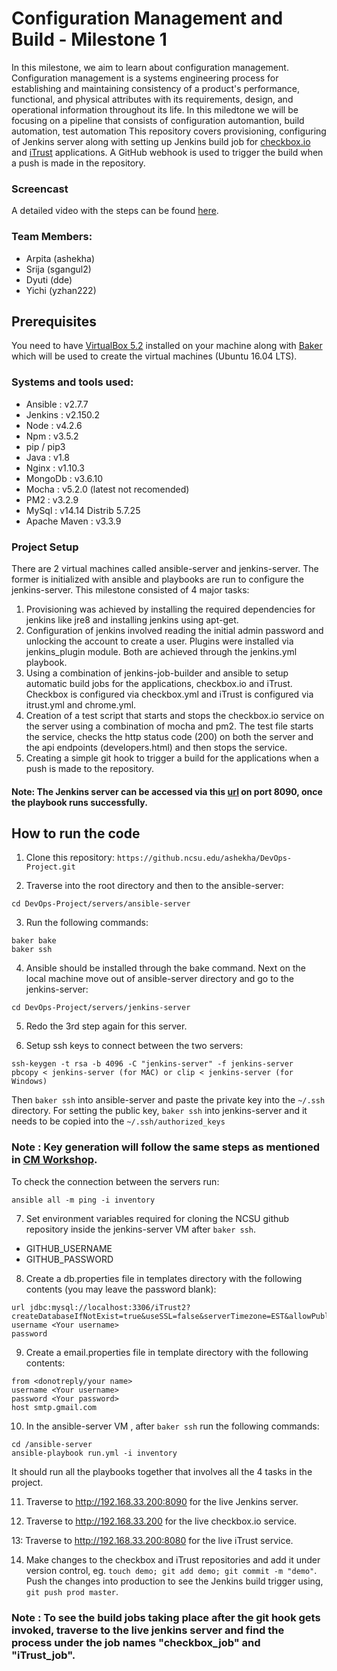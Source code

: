 # Configuration Management and Build - Milestone 1
In this milestone, we aim to learn about configuration management. Configuration management is a systems engineering process for establishing and maintaining consistency of a product's performance, functional, and physical attributes with its requirements, design, and operational information throughout its life. In this miledtone we will be focusing on a pipeline that consists of configuration automantion, build automation, test automation 
This repository covers provisioning, configuring of Jenkins server along with setting up Jenkins build job for [checkbox.io](https://github.com/chrisparnin/checkbox.io) and [iTrust](https://github.ncsu.edu/engr-csc326-staff/iTrust2-v4) applications. A GitHub webhook is used to trigger the build when a push is made in the repository.

### Screencast
A detailed video with the steps can be found [here]().

### Team Members:

* Arpita (ashekha)
* Srija  (sgangul2)
* Dyuti  (dde)
* Yichi  (yzhan222)

## Prerequisites
You need to have [VirtualBox 5.2](https://www.virtualbox.org/wiki/Download_Old_Builds_5_2) installed on your machine along with [Baker](https://docs.getbaker.io/installation/) which will be used to create the virtual machines (Ubuntu 16.04 LTS).

### Systems and tools used:

* Ansible : v2.7.7
* Jenkins : v2.150.2
* Node : v4.2.6
* Npm : v3.5.2
* pip / pip3
* Java : v1.8
* Nginx : v1.10.3 
* MongoDb :  v3.6.10
* Mocha : v5.2.0 (latest not recomended)
* PM2 : v3.2.9
* MySql : v14.14 Distrib 5.7.25
* Apache Maven : v3.3.9 

### Project Setup

There are 2 virtual machines called ansible-server and jenkins-server. The former is initialized with ansible and playbooks are run to configure the jenkins-server. 
This milestone consisted of 4 major tasks:
1. Provisioning was achieved by installing the required dependencies for jenkins like jre8 and installing jenkins using apt-get.
2. Configuration of jenkins involved reading the initial admin password and unlocking the account to create a user. Plugins were installed via jenkins_plugin module. Both are achieved through the jenkins.yml playbook.
3. Using a combination of jenkins-job-builder and ansible to setup automatic build jobs for the applications, checkbox.io and iTrust. Checkbox is configured via checkbox.yml and iTrust is configured via itrust.yml and chrome.yml.
4. Creation of a test script that starts and stops the checkbox.io service on the server using a combination of mocha and pm2. The test file starts the service, checks the http status code (200) on both the server and the api endpoints (developers.html) and then stops the service.
5. Creating a simple git hook to trigger a build for the applications when a push is made to the repository.

#### Note: The Jenkins server can be accessed via this [url](http://192.168.33.200:8090) on port 8090, once the playbook runs successfully. 

## How to run the code

1. Clone this repository: ``` https://github.ncsu.edu/ashekha/DevOps-Project.git ```

2. Traverse into the root directory and then to the ansible-server:
```
cd DevOps-Project/servers/ansible-server
```
3. Run the following commands:
```
baker bake
baker ssh
```
4. Ansible should be installed through the bake command. Next on the local machine move out of ansible-server directory and go to the jenkins-server:
```
cd DevOps-Project/servers/jenkins-server
```
5. Redo the 3rd step again for this server.

6. Setup ssh keys to connect between the two servers:
```
ssh-keygen -t rsa -b 4096 -C "jenkins-server" -f jenkins-server
pbcopy < jenkins-server (for MAC) or clip < jenkins-server (for Windows)
```
Then ``` baker ssh ``` into ansible-server and paste the private key into the ``` ~/.ssh ``` directory.
For setting the public key, ```baker ssh``` into jenkins-server and it needs to be copied into the ```~/.ssh/authorized_keys```
### Note : Key generation will follow the same steps as mentioned in [CM Workshop](https://github.com/CSC-DevOps/CM#creating-a-connection-between-your-servers). 

To check the connection between the servers run:
```
ansible all -m ping -i inventory

```

7. Set environment variables required for cloning the NCSU github repository inside the jenkins-server VM after ```baker ssh```.
* GITHUB_USERNAME 
* GITHUB_PASSWORD

8. Create a db.properties file in templates directory with the following contents (you may leave the password blank): 
  ```
url jdbc:mysql://localhost:3306/iTrust2?createDatabaseIfNotExist=true&useSSL=false&serverTimezone=EST&allowPublicKeyRetrieval=true
username <Your username>
password
  ```
9. Create a email.properties file in template directory with the following contents: 
 ```
from <donotreply/your name>
username <Your username>
password <Your password>
host smtp.gmail.com
 ```  
10. In the ansible-server VM , after ``` baker ssh ``` run the following commands:
```
cd /ansible-server
ansible-playbook run.yml -i inventory

```
It should run all the playbooks together that involves all the 4 tasks in the project.

11. Traverse to http://192.168.33.200:8090 for the live Jenkins server. 

12. Traverse to http://192.168.33.200 for the live checkbox.io service.

13: Traverse to http://192.168.33.200:8080 for the live iTrust service.

14. Make changes to the checkbox and iTrust repositories and add it under version control, eg. `touch demo; git add demo; git commit -m "demo"`. Push the changes into production to see the Jenkins build trigger using, `git push prod master`. 

### Note : To see the build jobs taking place after the git hook gets invoked, traverse to the live jenkins server and find the process under the job names "checkbox_job" and "iTrust_job".
